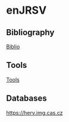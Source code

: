 # enJRSV

## Bibliography
  [Biblio](Bibliography.md)

## Tools
  [Tools](Tools.md)

## Databases
   https://herv.img.cas.cz
